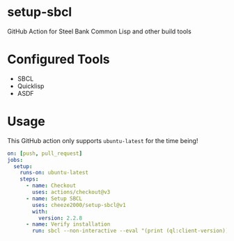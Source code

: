 # setup-sbcl
GitHub Action for Steel Bank Common Lisp and other build tools

# Configured Tools
- SBCL
- Quicklisp
- ASDF

# Usage
This GitHub action only supports `ubuntu-latest` for the time being!

```yml
on: [push, pull_request]
jobs:
  setup:
    runs-on: ubuntu-latest
    steps:
      - name: Checkout
        uses: actions/checkout@v3
      - name: Setup SBCL
        uses: cheeze2000/setup-sbcl@v1
        with:
          version: 2.2.8
      - name: Verify installation
        run: sbcl --non-interactive --eval "(print (ql:client-version))" --eval "(print (asdf:asdf-version))"
```
